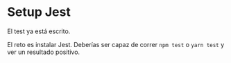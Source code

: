 # Setup Jest

El test ya está escrito.

El reto es instalar Jest. Deberías ser capaz de correr `npm test` o `yarn test` y ver un resultado positivo.